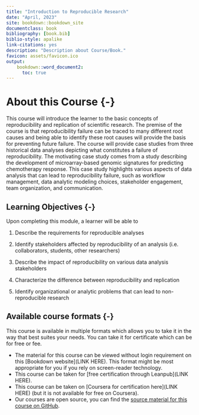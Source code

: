 ```yaml
---
title: "Introduction to Reproducible Research"
date: "April, 2023"
site: bookdown::bookdown_site
documentclass: book
bibliography: [book.bib]
biblio-style: apalike
link-citations: yes
description: "Description about Course/Book."
favicon: assets/favicon.ico
output:
    bookdown::word_document2:
      toc: true
---
```


# About this Course {-} 

This course will introduce the learner to the basic concepts of reproducibility and replication of scientific research. The premise of the course is that reproducibility failure can be traced to many different root causes and being able to identify these root causes will provide the basis for preventing future failure. The course will provide case studies from three historical data analyses depicting what constitutes a failure of reproducibility. The motivating case study comes from a study describing the development of microarray-based genomic signatures for predicting chemotherapy response. This case study highlights various aspects of data analysis that can lead to reproducibility failure, such as workflow management, data analytic modeling choices, stakeholder engagement, team organization, and communication.

## Learning Objectives {-}

Upon completing this module, a learner will be able to

1. Describe the requirements for reproducible analyses

2. Identify stakeholders affected by reproducibility of an analysis (i.e. collaborators, students, other researchers)

3. Describe the impact of reproducibility on various data analysis stakeholders 

4. Characterize the difference between reproducibility and replication

5. Identify organizational or analytic problems that can lead to non-reproducible research




## Available course formats {-}

This course is available in multiple formats which allows you to take it in the way that best suites your needs. You can take it for certificate which can be for free or fee.

- The material for this course can be viewed without login requirement on this [Bookdown website](LINK HERE). This format might be most appropriate for you if you rely on screen-reader technology.
- This course can be taken for [free certification through Leanpub](LINK HERE).
- This course can be taken on [Coursera for certification here](LINK HERE) (but it is not available for free on Coursera).
- Our courses are open source, you can find the [source material for this course on GitHub](https://github.com/fhdsl/Introduction_to_reproducible_research).
